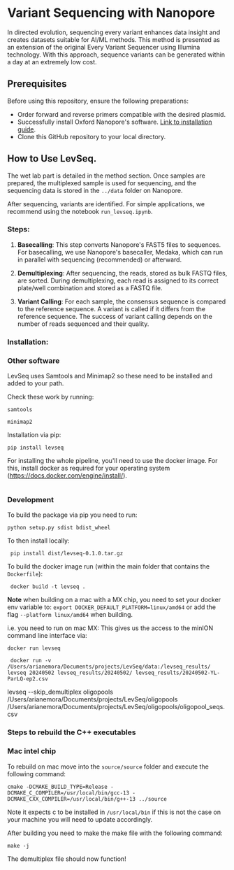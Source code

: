 # Variant Sequencing with Nanopore

In directed evolution, sequencing every variant enhances data insight and creates datasets suitable for AI/ML methods. This method is presented as an extension of the original Every Variant Sequencer using Illumina technology. With this approach, sequence variants can be generated within a day at an extremely low cost.

## Prerequisites

Before using this repository, ensure the following preparations:

- Order forward and reverse primers compatible with the desired plasmid.
- Successfully install Oxford Nanopore's software. [Link to installation guide](#).
- Clone this GitHub repository to your local directory.

## How to Use LevSeq.

The wet lab part is detailed in the method section. Once samples are prepared, the multiplexed sample is used for sequencing, and the sequencing data is stored in the `../data` folder on Nanopore.

After sequencing, variants are identified. For simple applications, we recommend using the notebook `run_levseq.ipynb`.

### Steps:

1. **Basecalling**: This step converts Nanopore's FAST5 files to sequences. For basecalling, we use Nanopore's basecaller, Medaka, which can run in parallel with sequencing (recommended) or afterward.


2. **Demultiplexing**: After sequencing, the reads, stored as bulk FASTQ files, are sorted. During demultiplexing, each read is assigned to its correct plate/well combination and stored as a FASTQ file.

3. **Variant Calling**: For each sample, the consensus sequence is compared to the reference sequence. A variant is called if it differs from the reference sequence. The success of variant calling depends on the number of reads sequenced and their quality.


### Installation:

### Other software
LevSeq uses Samtools and Minimap2 so these need to be installed and added to your path.

Check these work by running:

```
samtools
```

```
minimap2
```

Installation via pip:

```
pip install levseq
```

For installing the whole pipeline, you'll need to use the docker image. For this, install docker as required for your 
operating system (https://docs.docker.com/engine/install/).
```

```
### Development

To build the package via pip you need to run:
```
python setup.py sdist bdist_wheel
```

To then install locally:
```
 pip install dist/levseq-0.1.0.tar.gz
```

To build the docker image run (within the main folder that contains the `Dockerfile`):

```
 docker build -t levseq .
```
**Note** when building on a mac with a MX chip, you need to set your docker env variable to: 
`export DOCKER_DEFAULT_PLATFORM=linux/amd64` or add the flag `--platform linux/amd64` when building.

i.e. you need to run on mac MX:
This gives us the access to the minION command line interface via:

```
docker run levseq
```

```
 docker run -v /Users/arianemora/Documents/projects/LevSeq/data:/levseq_results/ levseq 20240502 levseq_results/20240502/ levseq_results/20240502-YL-ParLQ-ep2.csv
```

levseq --skip_demultiplex oligopools /Users/arianemora/Documents/projects/LevSeq/oligopools /Users/arianemora/Documents/projects/LevSeq/oligopools/oligopool_seqs.csv 


### Steps to rebuild the C++ executables

### Mac intel chip
To rebuild on mac move into the `source/source` folder and execute the following command:

```
cmake -DCMAKE_BUILD_TYPE=Release -DCMAKE_C_COMPILER=/usr/local/bin/gcc-13 -DCMAKE_CXX_COMPILER=/usr/local/bin/g++-13 ../source
```

Note it expects c to be installed in `/usr/local/bin` if this is not the case on your machine you will need to update 
accordingly. 

After building you need to make the make file with the following command:

```
make -j
```

The demultiplex file should now function!
